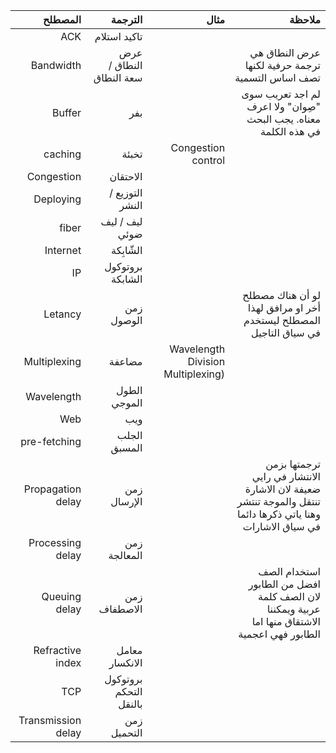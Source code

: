 |            المصطلح |                 الترجمة |                              مثال |                                                       ملاحظة |
| -----------------: | ----------------------: | --------------------------------: | -----------------------------------------------------------: |
|                ACK |            تاكيد استلام |                                   |                                                              |
|          Bandwidth | عرض النطاق / سعة النطاق |                                   |             عرض النطاق هي ترجمة حرفية لكنها تصف اساس التسمية |
|             Buffer |                     بفر |                                   | لم اجد تعريب سوى "صِوان" ولا اعرف معناه. يجب البحث في هذه الكلمة |
|            caching |                   تخبئة |                Congestion control |                                                              |
|         Congestion |                الاحتقان |                                   |                                                              |
|          Deploying |          التوزيع /النشر |                                   |                                                              |
|              fiber |          ليف / ليف ضوئي |                                   |                                                              |
|           Internet |                 الشّابِكة |                                   |                                                              |
|                 IP |        بروتوكول الشابكة |                                   |                                                              |
|            Letancy |              زمن الوصول |                                   | لو أن هناك مصطلح أخر او مرافق لهذا المصطلح ليستخدم في سياق التاجيل |
|       Multiplexing |                  مضاعفة | Wavelength Division Multiplexing) |                                                              |
|         Wavelength |            الطول الموجي |                                   |                                                              |
|                Web |                     ويب |                                   |                                                              |
|       pre-fetching |            الجلب المسبق |                                   |                                                              |
|  Propagation delay |             زمن الإرسال |                                   | ترجمتها بزمن الانتشار في رايي ضعيفة لان الاشارة تنتقل والموجة تنتشر وهنا ياتي ذكرها دائما في سياق الاشارات |
|   Processing delay |            زمن المعالجة |                                   |                                                              |
|      Queuing delay |            زمن الاصطفاف |                                   | استخدام الصف افضل من الطابور لان الصف كلمة عربية ويمكننا الاشتقاق منها اما الطابور فهي اعجمية |
|   Refractive index |          معامل الانكسار |                                   |                                                              |
|                TCP |  بروتوكول التحكم بالنقل |                                   |                                                              |
| Transmission delay |             زمن التحميل |                                   |                                                              |

